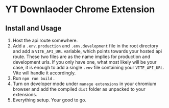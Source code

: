 # YT Downlaoder Chrome Extension

## Install and Usage

1. Host the api route somewhere.
2. Add a `.env.production` and `.env.development` file in the root directory and add a `VITE_API_URL` variable, which points towards your hosted api route. These two files are as the name implies for production and development urls. If you only have one, what most likely will be your case, it is enough to add a single `.env` file containing your `VITE_API_URL`. Vite will handle it accordingly.
3. Run `npm run build` .
4. Turn on developer mode under `manage extensions` in your chromium browser and add the compiled `dist` folder as unpacked to your extensions.
5. Everything setup. Your good to go. 
